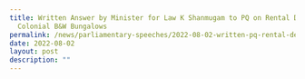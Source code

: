 ```yaml
---
title: Written Answer by Minister for Law K Shanmugam to PQ on Rental Demand for
  Colonial B&W Bungalows
permalink: /news/parliamentary-speeches/2022-08-02-written-pq-rental-demand-colonial-black-and-white-bungalows
date: 2022-08-02
layout: post
description: ""
---
```


